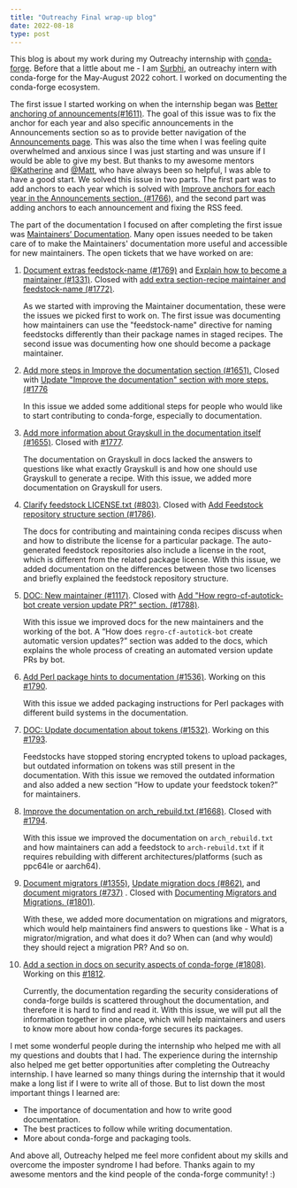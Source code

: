 ```yaml
---
title: "Outreachy Final wrap-up blog"
date: 2022-08-18
type: post
---
```


This blog is about my work during my Outreachy internship with [conda-forge](https://conda-forge.github.io). Before that a little about me - I am [Surbhi](https://github.com/ssurbhi560), an outreachy intern with conda-forge for the May-August 2022 cohort. I worked on documenting the conda-forge ecosystem.

The first issue I started working on when the internship began was [Better anchoring of announcements(#1611)](https://github.com/conda-forge/conda-forge.github.io/issues/1611). The goal of this issue was to fix the anchor for each year and also specific announcements in the Announcements section so as to provide better navigation of the [Announcements page](https://conda-forge.org/docs/user/announcements.html). This was also the time when I was feeling quite overwhelmed and anxious since I was just starting and was unsure if I would be able to give my best. But thanks to my awesome mentors [@Katherine](https://github.com/kathatherine) and [@Matt](https://github.com/beckermr), who have always been so helpful, I was able to have a good start. We solved this issue in two parts. The first part was to add anchors to each year which is solved with [Improve anchors for each year in the Announcements section. (#1766](https://github.com/conda-forge/conda-forge.github.io/pull/1766)), and the second part was adding anchors to each announcement and fixing the RSS feed.

The part of the documentation I focused on after completing the first issue was [Maintainers’ Documentation](https://conda-forge.org/docs/maintainer/00_intro.html). Many open issues needed to be taken care of to make the Maintainers' documentation more useful and accessible for new maintainers. The open tickets that we have worked on are:

1. [Document extras feedstock-name (#1769)](https://github.com/conda-forge/conda-forge.github.io/issues/1769) and [Explain how to become a maintainer (#1331)](https://github.com/conda-forge/conda-forge.github.io/issues/1331).  Closed with [add extra section-recipe maintainer and feedstock-name (#1772)](https://github.com/conda-forge/conda-forge.github.io/pull/1772).

    As we started with improving the Maintainer documentation, these were the issues we picked first to work on. The first issue was documenting how maintainers can use the "feedstock-name" directive for naming feedstocks differently than their package names in staged recipes. The second issue was documenting how one should become a package maintainer.

2. [Add more steps in Improve the documentation section (#1651).](https://github.com/conda-forge/conda-forge.github.io/issues/1651) Closed with [Update "Improve the documentation" section with more steps. (#1776](https://github.com/conda-forge/conda-forge.github.io/pull/1776)

    In this issue we added some additional steps for people who would like to start contributing to conda-forge, especially to documentation.

3. [Add more information about Grayskull in the documentation itself (#1655)](https://github.com/conda-forge/conda-forge.github.io/issues/1655). Closed with [#1777](https://github.com/conda-forge/conda-forge.github.io/pull/1777).

    The documentation on Grayskull in docs lacked the answers to questions like what exactly Grayskull is and how one should use Grayskull to generate a recipe. With this issue, we added more documentation on Grayskull for users.

4. [Clarify feedstock LICENSE.txt (#803)](https://github.com/conda-forge/conda-forge.github.io/issues/803). Closed with [Add Feedstock repository structure section (#1786)](https://github.com/conda-forge/conda-forge.github.io/pull/1786).

    The docs for contributing and maintaining conda recipes discuss when and how to distribute the license for a particular package. The auto-generated feedstock repositories also include a license in the root, which is different from the related package license. With this issue, we added documentation on the differences between those two licenses and briefly explained the feedstock repository structure.

5. [DOC: New maintainer (#1117)](https://github.com/conda-forge/conda-forge.github.io/issues/1117). Closed with [Add "How regro-cf-autotick-bot create version update PR?" section. (#1788)](https://github.com/conda-forge/conda-forge.github.io/pull/1788).

    With this issue we improved docs for the new maintainers and the working of the bot. A “How does `regro-cf-autotick-bot` create automatic version updates?” section was added to the docs, which explains the whole process of creating an automated version update PRs by bot.

6. [Add Perl package hints to documentation (#1536)](https://github.com/conda-forge/conda-forge.github.io/issues/1536). Working on this [#1790](https://github.com/conda-forge/conda-forge.github.io/pull/1790).

    With this issue we added ​​packaging instructions for Perl packages with different build systems in the documentation.

7. [DOC: Update documentation about tokens (#1532)](https://github.com/conda-forge/conda-forge.github.io/issues/1532). Working on this [#1793](https://github.com/conda-forge/conda-forge.github.io/pull/1793).

    Feedstocks have stopped storing encrypted tokens to upload packages, but outdated information on tokens was still present in the documentation. With this issue we removed the outdated information and also added a new section “How to update your feedstock token?” for maintainers.

8. [Improve the documentation on arch_rebuild.txt (#1668)](https://github.com/conda-forge/conda-forge.github.io/issues/1668). Closed with [#1794](https://github.com/conda-forge/conda-forge.github.io/pull/1794).

    With this issue we improved the documentation on ``arch_rebuild.txt`` and  how maintainers can add a feedstock to ``arch-rebuild.txt`` if it requires rebuilding with different architectures/platforms (such as ppc64le or aarch64).

9. [Document migrators (#1355)](https://github.com/conda-forge/conda-forge.github.io/issues/1355), [Update migration docs (#862)](https://github.com/conda-forge/conda-forge.github.io/issues/862), and[ document migrators (#737)](https://github.com/conda-forge/conda-forge.github.io/issues/737) . Closed with [Documenting Migrators and Migrations. (#1801)](https://github.com/conda-forge/conda-forge.github.io/pull/1801).

    With these, we added more documentation on migrations and migrators, which would help maintainers find answers to questions like - What is a migrator/migration, and what does it do? When can (and why would) they should reject a migration PR? And so on.

10. [Add a section in docs on security aspects of conda-forge (#1808)](https://github.com/conda-forge/conda-forge.github.io/issues/1808). Working on this [#1812](https://github.com/conda-forge/conda-forge.github.io/pull/1812).

    Currently, the documentation regarding the security considerations of conda-forge builds is scattered throughout the documentation, and therefore it is hard to find and read it. With this issue, we will put all the information together in one place, which will help maintainers and users to know more about how conda-forge secures its packages.

I met some wonderful people during the internship who helped me with all my questions and doubts that I had. The experience during the internship also helped me get better opportunities after completing the Outreachy internship. I have learned so many things during the internship that it would make a long list if I were to write all of those. But to list down the most important things I learned are:

* The importance of documentation and how to write good documentation.
* The best practices to follow while writing documentation.
* More about conda-forge and packaging tools.

And above all, Outreachy helped me feel more confident about my skills and overcome the imposter syndrome I had before. Thanks again to my awesome mentors and the kind people of the conda-forge community! :)